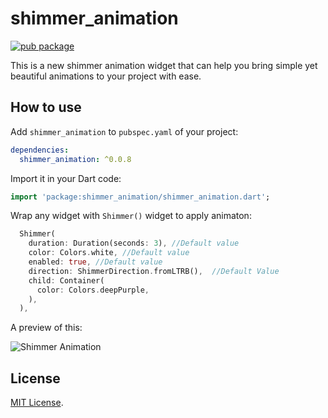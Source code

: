 # shimmer_animation

[![pub package](https://img.shields.io/pub/v/shimmer_animation.svg)](https://pub.dev/packages/shimmer_animation)

This is a new shimmer animation widget that can help you bring simple yet beautiful animations to your project with ease.

## How to use

Add `shimmer_animation` to `pubspec.yaml` of your project:

```yaml
dependencies:
  shimmer_animation: ^0.0.8
```

Import it in your Dart code:

```dart
import 'package:shimmer_animation/shimmer_animation.dart';
```

Wrap any widget with `Shimmer()` widget to apply animaton:

```dart
  Shimmer(
    duration: Duration(seconds: 3), //Default value
    color: Colors.white, //Default value
    enabled: true, //Default value
    direction: ShimmerDirection.fromLTRB(),  //Default Value
    child: Container(
      color: Colors.deepPurple,
    ),
  ),
```

A preview of this:

![Shimmer Animation](https://github.com/maddyb99/shimmer_animation/blob/master/screenshots/shimmer.gif)

## License

[MIT License](https://github.com/maddyb99/shimmer_animation/blob/master/LICENSE).
